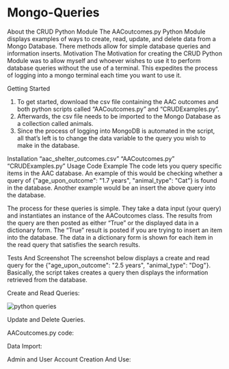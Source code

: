 # Mongo-Queries

About the CRUD Python Module
The AACoutcomes.py Python Module displays examples of ways to create, read, update, and delete data from a Mongo Database. There methods allow for simple database queries and information inserts.
Motivation
The Motivation for creating the CRUD Python Module was to allow myself and whoever wishes to use it to perform database queries without the use of a terminal. This expedites the process of logging into a mongo terminal each time you want to use it.

Getting Started
1.	To get started, download the csv file containing the AAC outcomes and both python scripts called “AACoutcomes.py” and “CRUDExamples.py”. 
2.	Afterwards, the csv file needs to be imported to the Mongo Database as a collection called animals. 
3.	Since the process of logging into MongoDB is automated in the script, all that’s left is to change the data variable to the query you wish to make in the database.

Installation
“aac_shelter_outcomes.csv”
“AACoutcomes.py”
“CRUDExamples.py”
Usage
Code Example
The code lets you query specific items in the AAC database. An example of this would be checking whether a query of {"age_upon_outcome": "1.7 years", "animal_type": "Cat"} is found in the database. Another example would be an insert the above query into the database.

The process for these queries is simple. They take a data input (your query) and instantiates an instance of the AACoutcomes class. The results from the query are then posted as either “True” or the displayed data in a dictionary form. The “True” result is posted if you are trying to insert an item into the database. The data in a dictionary form is shown for each item in the read query that satisfies the search results.



Tests And Screenshot
The screenshot below displays a create and read query for the {"age_upon_outcome": "2.5 years", "animal_type": "Dog"}. Basically, the script takes creates a query then displays the information retrieved from the database.


Create and Read Queries:

![python queries](https://user-images.githubusercontent.com/96409603/229402202-8e20c8b9-bd40-49dc-b130-968d469ad6cf.png)

Update and Delete Queries.

 
 


AACoutcomes.py code:

 
 

Data Import:

 

Admin and User Account Creation And Use:

 
 
 

